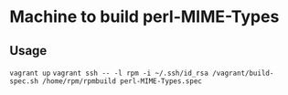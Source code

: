 Machine to build perl-MIME-Types
========


Usage
-------
`vagrant up`
`vagrant ssh -- -l rpm -i ~/.ssh/id_rsa /vagrant/build-spec.sh /home/rpm/rpmbuild perl-MIME-Types.spec`
